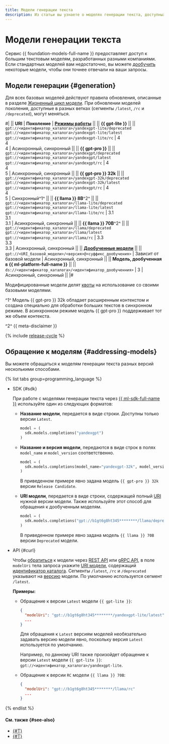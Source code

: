 ```yaml
---
title: Модели генерации текста
description: Из статьи вы узнаете о моделях генерации текста, доступных в сервисе {{ foundation-models-name }}.
---
```


# Модели генерации текста

Сервис {{ foundation-models-full-name }} предоставляет доступ к большим текстовым моделям, разработанных разными компаниями. Если стандартных моделей вам недостаточно, вы можете [дообучить](../tuning/index.md) некоторые модели, чтобы они точнее отвечали на ваши запросы.

## Модели генерации {#generation}

Для всех базовых моделей действуют правила обновления, описанные в разделе [Жизненный цикл модели](#model-lifecycle). При обновлении моделей поколения, доступные в разных ветках (сегменты `/latest`, `/rc` и `/deprecated`), могут меняться. 

#|
|| **URI** | **Поколение** | **[Режимы работы](../index.md#working-mode)** ||
|| **{{ gpt-lite }}** ||
|| `gpt://<идентификатор_каталога>/yandexgpt-lite/deprecated`</br>`gpt://<идентификатор_каталога>/yandexgpt-lite/latest`</br>`gpt://<идентификатор_каталога>/yandexgpt-lite/rc`	| 4</br>4</br>4 |  Асинхронный, синхронный ||
|| **{{ gpt-pro }}** ||
|| `gpt://<идентификатор_каталога>/yandexgpt/deprecated`</br>`gpt://<идентификатор_каталога>/yandexgpt/latest`</br>`gpt://<идентификатор_каталога>/yandexgpt/rc` | 4</br>4</br>5  | Асинхронный, синхронный ||
|| **{{ gpt-pro }} 32k** ||
|| `gpt://<идентификатор_каталога>/yandexgpt-32k/deprecated`</br>`gpt://<идентификатор_каталога>/yandexgpt-32k/latest`</br>`gpt://<идентификатор_каталога>/yandexgpt/rc` | 4</br>4</br>5  | Синхронный^1^ ||
|| **{{ llama }} 8B**^2^ ||
|| `gpt://<идентификатор_каталога>/llama-lite/deprecated`</br>`gpt://<идентификатор_каталога>/llama-lite/latest`</br>`gpt://<идентификатор_каталога>/llama-lite/rc` | 3.1</br>3.1</br>3.1 | Асинхронный, синхронный ||
|| **{{ llama }} 70B**^2^ ||
|| `gpt://<идентификатор_каталога>/llama/deprecated`</br>`gpt://<идентификатор_каталога>/llama/latest`</br>`gpt://<идентификатор_каталога>/llama/rc` | 3.3</br>3.3</br>3.3 | Асинхронный, синхронный ||
|| [**Дообученные модели**](../tuning/index.md) ||
|| `gpt://<URI_базовой_модели>/<версия>@<суффикс_дообучения>` | Зависит от базовой модели | Асинхронный, синхронный ||
|| **Модель, дообученная в {{ ml-platform-full-name }}** ||
|| `ds://<идентификатор_каталога>/<идентификатор_дообученния>` | 3 | Асинхронный, синхронный ||
|#

Модифицированные модели делят [квоты](../limits.md#quotas) на использование со своими базовыми моделями.

^1^ Модель {{ gpt-pro }} 32k обладает расширенным контекстом и создана специально для обработки больших текстов в синхронном режиме. В асинхронном режиме модель {{ gpt-pro }} поддерживает тот же объем контекста. 

^2^ {{ meta-disclaimer }}

{% include [release-cycle](../../../_includes/foundation-models/release-cycle.md) %}

## Обращение к моделям {#addressing-models}

Вы можете обращаться к моделям генерации текста разных версий несколькими способами.

{% list tabs group=programming_language %}

- SDK {#sdk}

  При работе с моделями генерации текста через [{{ ml-sdk-full-name }}](../../sdk/index.md) используйте один из следующих форматов:

  * **Название модели**, передается в виде строки. Доступны только версии `Latest`.

      ```python
      model = (
        sdk.models.completions("yandexgpt")
      )
      ```

  * **Название и версия модели**, передаются в виде строк в полях `model_name` и `model_version` соответственно.

      ```python
      model = (
        sdk.models.completions(model_name="yandexgpt-32k", model_version="rc")
      )
      ```

      В приведенном примере явно задана модель `{{ gpt-pro }} 32k` версии `Release Candidate`.

  * **URI модели**, передается в виде строки, содержащей полный [URI](#generation) нужной версии модели. Также используйте этот способ для обращения к дообученным моделям.

      ```python
      model = (
        sdk.models.completions("gpt://b1gt6g8ht345********/llama/deprecated")
      )
      ```

      В приведенном примере явно задана модель `{{ llama }} 70B` версии `Deprecated` модели. 

- API {#curl}

  Чтобы [обратиться](../../operations/yandexgpt/create-prompt.md) к модели через [REST API](../../text-generation/api-ref/index.md) или [gRPC API](../../text-generation/api-ref/grpc/index.md), в поле `modelUri` тела запроса укажите [URI модели](#generation), содержащий [идентификатор каталога](../../../resource-manager/operations/folder/get-id.md). Сегменты `/latest`, `/rc` и `/deprecated` указывают на [версию](#model-lifecycle) модели. По умолчанию используется сегмент `/latest`.

  **Примеры:**

  * Обращение к версии `Latest` модели `{{ gpt-lite }}`:

      ```json
      {
        "modelUri": "gpt://b1gt6g8ht345********/yandexgpt-lite/latest"
        ...
      }
      ```

      Для обращения к `Latest` версиям моделей необязательно задавать версию модели явно, поскольку версия `Latest` используется по умолчанию.
      
      Например, по данному URI также произойдет обращение к версии `Latest` модели `{{ gpt-lite }}`: `gpt://<идентификатор_каталога>/yandexgpt-lite`.

  * Обращение к версии `RC` модели `{{ llama }} 70B`:

      ```json
      {
        "modelUri": "gpt://b1gt6g8ht345********/llama/rc"
        ...
      }
      ```

{% endlist %}


#### См. также {#see-also}

* [{#T}](../../operations/yandexgpt/create-prompt.md)
* [{#T}](../../operations/yandexgpt/async-request.md)

